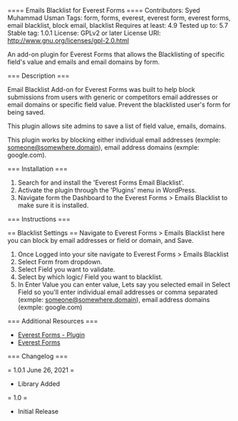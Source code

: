 ==== Emails Blacklist for Everest Forms ====
Contributors: Syed Muhammad Usman
Tags: form, forms, everest, everest form, everest forms, email blacklist, block email, blacklist
Requires at least: 4.9
Tested up to: 5.7
Stable tag: 1.0.1
License: GPLv2 or later
License URI: http://www.gnu.org/licenses/gpl-2.0.html

An add-on plugin for Everest Forms that allows the Blacklisting of specific field's value and emails and email domains by form.

=== Description ===

Email Blacklist Add-on for Everest Forms was built to help block submissions from users with generic or competitors email addresses or email domains or specific field value. Prevent the blacklisted user's form for being saved.

This plugin allows site admins to save a list of field value, emails, domains.

This plugin works by blocking either individual email addresses (exmple: someone@somewhere.domain), email address domains (exmple: google.com).

=== Installation ===

1. Search for and install the 'Everest Forms Email Blacklist'.
2. Activate the plugin through the 'Plugins' menu in WordPress.
3. Navigate form the Dashboard to the Everest Forms > Emails Blacklist to make sure it is installed.

=== Instructions ===

== Blacklist Settings ==
Navigate to Everest Forms > Emails Blacklist here you can block by email addresses or field or domain, and Save. 

1. Once Logged into your site navigate to Everest Forms > Emails Blacklist
2. Select Form from dropdown.
2. Select Field you want to validate.
3. Select by which logic/ Field you want to blacklist.
4. In Enter Value you can enter value, Lets say you selected email in Select Field so you'll enter individual email addresses or comma separated (exmple: someone@somewhere.domain), email address domains (exmple: google.com)

=== Additional Resources ===
* [Everest Forms - Plugin](https://wordpress.org/plugins/everest-forms/)
* [Everest Forms](https://wpeverest.com/wordpress-plugins/everest-forms/)

=== Changelog ===

= 1.0.1 June 26, 2021 =
* Library Added

= 1.0 =
* Initial Release

